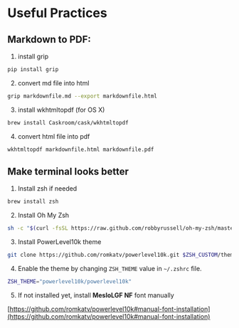 # Useful Practices

## Markdown to PDF:

1. install grip

```zsh
pip install grip
```

2. convert md file into html

```zsh
grip markdownfile.md --export markdownfile.html
```

3. install wkhtmltopdf (for OS X)

```zsh
brew install Caskroom/cask/wkhtmltopdf
```

4. convert html file into pdf

```zsh
wkhtmltopdf markdownfile.html markdownfile.pdf
```


## Make terminal looks better
1. Install zsh if needed

```zsh
brew install zsh
```

2. Install Oh My Zsh

```zsh
sh -c "$(curl -fsSL https://raw.github.com/robbyrussell/oh-my-zsh/master/tools/install.sh)"
```

3. Install PowerLevel10k theme

```zsh
git clone https://github.com/romkatv/powerlevel10k.git $ZSH_CUSTOM/themes/powerlevel10k
```

4. Enable the theme by changing `ZSH_THEME` value in `~/.zshrc` file.

```zsh
ZSH_THEME="powerlevel10k/powerlevel10k"
```

5. If not installed yet, install **MesloLGF NF** font manually

[https://github.com/romkatv/powerlevel10k#manual-font-installation](https://github.com/romkatv/powerlevel10k#manual-font-installation)
